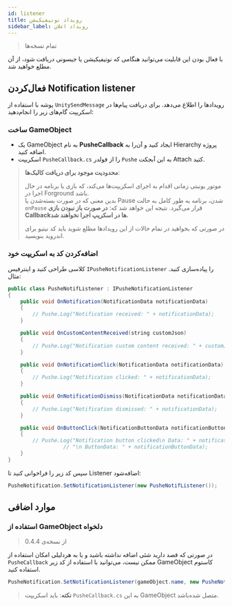 ```yaml
---
id: listener
title: رویداد نوتیفیکیشن
sidebar_label: رویداد اعلان
---
```


> تمام نسخه‌ها

با فعال بودن این قابلیت می‌توانید هنگامی که نوتیفیکیشن یا جیسونی دریافت شود، از آن مطلع خواهید شد.

## فعال‌کردن Notification listener

پوشه با استفاده از `UnitySendMessage` رویداد‌ها را اطلاع می‌دهد. برای دریافت پیام‌ها در اسکریپت گام‌های زیر را انجام‌دهید:

### ساخت GameObject

* یک GameObject به نام **PusheCallback** ایجاد کنید و آن‌را به Hierarchy پروژه اضافه کنید.
* اسکریپت `PusheCallback.cs` را از فولدر `Pushe` به این آبجکت Attach کتید.

> **محدودیت موجود برای دریافت کالبک‌ها**:<br />
>
> موتور یونیتی زمانی اقدام به اجرای اسکریپت‌ها می‌کند، که بازی یا برنامه در حال اجرا در Forground باشد.<br />
> بدین معنی که در صورت بسته‌شدن یا Pause شدن، برنامه به طور کامل به حالت `onPause` قرار می‌گیرد.
> نتیجه‌ این خواهد شد که: **در صورت باز نبودن بازی Callbackها در اسکریپ اجرا نخواهند شد.**
> 
> در صورتی که بخواهید در تمام حالات از این رویدادها مطلع شوید باید کد نیتیو برای اندروید بنویسید.

### اضافه‌کردن کد به اسکریپت خود

کلاسی طراحی کنید و اینترفیس `IPusheNotificationListener` را پیاده‌سازی کنید. مثال:

```java
public class PusheNotifListener : IPusheNotificationListener
{
    public void OnNotification(NotificationData notificationData)
    {
        // Pushe.Log("Notification received: " + notificationData);
    }

    public void OnCustomContentReceived(string customJson)
    {
        // Pushe.Log("Notification custom content received: " + customJson);
    }

    public void OnNotificationClick(NotificationData notificationData)
    {
        // Pushe.Log("Notification clicked: " + notificationData);
    }

    public void OnNotificationDismiss(NotificationData notificationData)
    {
        // Pushe.Log("Notification dismissed: " + notificationData);
    }

    public void OnButtonClick(NotificationButtonData notificationButtonData, NotificationData notificationData)
    {
        // Pushe.Log("Notification button clicked\n Data: " + notificationData +
                  // "\n ButtonData: " + notificationButtonData);
    }
}
```

سپس کد زیر را فراخوانی کنید تا Listener اضافه‌شود:


```java
PusheNotification.SetNotificationListener(new PusheNotifListener());
```

## موارد اضافی

### استفاده از GameObject دلخواه
> از نسخه‌ی 0.4.4

در صورتی که قصد دارید شئی اضافه نداشته باشید و یا به هردلیلی امکان استفاده از `PusheCallback` ممکن نیست، می‌توانید با استفاده از کد زیر GameObject کاستوم استفاده کنید.

```java
PusheNotification.SetNotificationListener(gameObject.name, new PusheNotifListener());
```

> **نکته**: باید اسکریپت `PusheCallback.cs` به این GameObject متصل شده‌باشد.